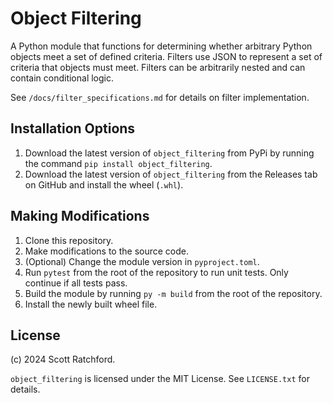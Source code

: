 # Object Filtering

A Python module that functions for determining whether arbitrary Python objects meet a set of defined criteria. Filters use JSON to represent a set of criteria that objects must meet. Filters can be arbitrarily nested and can contain conditional logic.

See `/docs/filter_specifications.md` for details on filter implementation.

## Installation Options

1. Download the latest version of `object_filtering` from PyPi by running the command `pip install object_filtering`.
2. Download the latest version of `object_filtering` from the Releases tab on GitHub and install the wheel (`.whl`).

## Making Modifications

1. Clone this repository.
2. Make modifications to the source code.
3. (Optional) Change the module version in `pyproject.toml`.
4. Run `pytest` from the root of the repository to run unit tests. Only continue if all tests pass.
5. Build the module by running `py -m build` from the root of the repository.
6. Install the newly built wheel file.

## License

(c) 2024 Scott Ratchford.

`object_filtering` is licensed under the MIT License. See `LICENSE.txt` for details.
